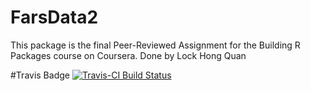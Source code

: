 # FarsData2
This package is the final Peer-Reviewed Assignment for the Building R Packages course on Coursera.
Done by Lock Hong Quan 

#Travis Badge
[![Travis-CI Build Status](https://travis-ci.org/lockhq/<FarsData2.svg?branch=master)](https://travis-ci.org/lockhq/FarsData2)
